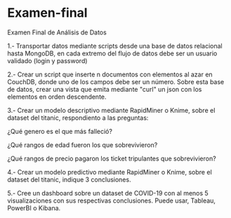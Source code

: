 # Examen-final
Examen Final de Análisis de Datos

1.- Transportar datos mediante scripts desde una base de datos relacional hasta MongoDB, en cada extremo del flujo de datos debe ser un usuario validado (login y password) 



2.- Crear un script que inserte n documentos con elementos al azar en CouchDB, donde uno de los campos debe ser un número. Sobre esta base de datos, crear una vista que emita mediante "curl" un json con los elementos en orden descendente.



3.- Crear un modelo descriptivo mediante RapidMiner o Knime, sobre el dataset del titanic, respondiento a las preguntas:

¿Qué genero es el que más falleció?

¿Qué rangos de edad fueron los que sobrevivieron?

¿Qué rangos de precio pagaron los ticket tripulantes que sobrevivieron?


4.- Crear un modelo predictivo mediante RapidMiner o Knime, sobre el dataset del titanic, indique 3 conclusiones.


5.- Cree un dashboard sobre un dataset de COVID-19 con al menos 5 visualizaciones con sus respectivas conclusiones. Puede usar, Tableau, PowerBI o Kibana.

